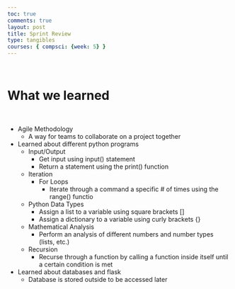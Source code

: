 ```yaml
---
toc: true
comments: true
layout: post
title: Sprint Review
type: tangibles
courses: { compsci: {week: 5} }
---
```

​
# What we learned
​
- Agile Methodology
  - A way for teams to collaborate on a project together
- Learned about different python programs
  - Input/Output
    - Get input using input() statement
    - Return a statement using the print() function
  - Iteration
    - For Loops
      - Iterate through a command a specific # of times using the range() functio 
  - Python Data Types
    - Assign a list to a variable using square brackets []
    - Assign a dictionary to a variable using curly brackets {}
  - Mathematical Analysis
    - Perform an analysis of different numbers and number types (lists, etc.)
  - Recursion
    - Recurse through a function by calling a function inside itself until a certain condition is met
- Learned about databases and flask
  - Database is stored outside to be accessed later